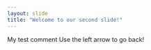 ```yaml
---
layout: slide
title: "Welcome to our second slide!"
---
```

My test comment
Use the left arrow to go back!
